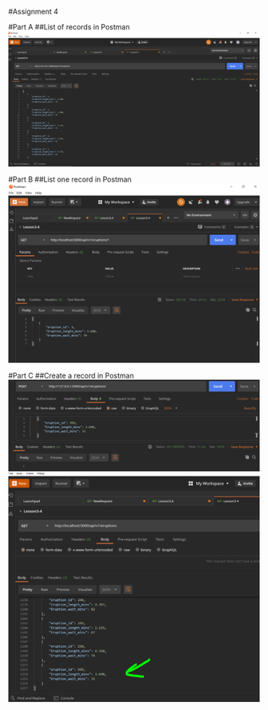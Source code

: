 #Assignment 4

#Part A
##List of records in Postman
![postman_request_output](screenshots/parta.png)


#Part B
##List one record in Postman
![postman_request_output](screenshots/partb.png)

#Part C
##Create a record in Postman
![postman_request_output](screenshots/partc-1.png)
![postman_request_output](screenshots/partc-2.png)
